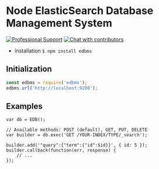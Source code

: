# Node ElasticSearch Database Management System

[![Professional Support](https://www.totaljs.com/img/badge-support.svg)](https://www.totaljs.com/support/) [![Chat with contributors](https://www.totaljs.com/img/badge-chat.svg)](https://messenger.totaljs.com)

- installation `$ npm install edbms`

## Initialization

```javascript
const edbms = require('edbms');
edbms.url('http://localhost:9200');
```

## Examples

```
var db = EDB();

// Available methods: POST (default), GET, PUT, DELETE
var builder = db.exec('GET /YOUR-INDEX/TYPE/_search');

builder.add('"query":{"term":{"id":$id}}', { id: 5 });
builder.callback(function(err, response) {
	// ...
});
```
